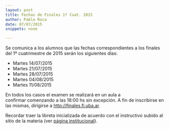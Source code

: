 ```yaml
---
layout: post
title: Fechas de Finales 1º Cuat. 2015
author: Pablo Roca
date: 07/07/2015
snippets: none

---
```

<div class="entry-content">
						<p>Se comunica a los alumnos que las fechas correspondientes a los finales del 1º cuatrimestre de 2015&nbsp;serán los&nbsp;siguientes días:</p>
<ul>
<li>Martes 14/07/2015</li>
<li>Martes 21/07/2015</li>
<li>Martes 28/07/2015</li>
<li>Martes 04/08/2015</li>
<li>Martes 11/08/2015</li>
</ul>
<p>En todos los casos el examen se realizará en un aula a confirmar&nbsp;comenzando a las 18:00 hs sin excepción. A fin de inscribirse en las mismas, dirigirse a&nbsp;<a href="http://finales.fi.uba.ar">http://finales.fi.uba.ar</a>.</p>
<p>Recordar traer la libreta inicializada de acuerdo con el instructivo subido al sitio de la materia (ver <a title="Institucional" href="/1985/10/25/Institucional.html">página institucional</a>).</p>
											</div>
